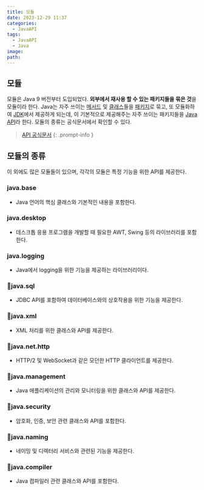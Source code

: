 ```yaml
---
title: 모듈
date: 2023-12-29 11:37
categories:
  - JavaAPI
tags:
  - JavaAPI
  - Java
image: 
path:
---
```


## 모듈
모듈은 Java 9 버전부터 도입되었다. **외부에서 재사용 할 수 있는 패키지들을 묶은 것**을 모듈이라 한다.
Java는 자주 쓰이는 [메서드](https://sonjh919.github.io/posts/메서드) 및 [클래스](https://sonjh919.github.io/posts/클래스)들을 [패키지](https://sonjh919.github.io/posts/패키지)로 묶고, 또 모듈화하여 [JDK](https://sonjh919.github.io/posts/JDK)에서 제공하게 되는데, 이 기본적으로 제공해주는 자주 쓰이는 패키지들을 [Java API](https://sonjh919.github.io/posts/Java-API)라 한다. 모듈의 종류는 공식문서에서 확인할 수 있다.

> [API 공식문서](https://docs.oracle.com/javase/17/docs/api/)
{: .prompt-info }

## 모듈의 종류
이 외에도 많은 모듈들이 있으며, 각각의 모듈은 특정 기능을 위한 API를 제공한다.
### java.base
+ Java 언어의 핵심 클래스와 기본적인 내용을 포함한다.
### java.desktop
+ 데스크톱 응용 프로그램을 개발할 때 필요한 AWT, Swing 등의 라이브러리를 포함한다.
### java.logging
+ Java에서 logging을 위한 기능을 제공하는 라이브러리이다.
### 📌java.sql
+ JDBC API를 포함하여 데이터베이스와의 상호작용을 위한 기능을 제공한다.
### 📌java.xml
+ XML 처리를 위한 클래스와 API를 제공한다.
### 📌java.net.http
+ HTTP/2 및 WebSocket과 같은 모던한 HTTP 클라이언트를 제공한다.
### 📌java.management
+ Java 애플리케이션의 관리와 모니터링을 위한 클래스와 API를 제공한다.
### 📌java.security
+ 암호화, 인증, 보안 관련 클래스와 API를 포함한다.
### 📌java.naming
+ 네이밍 및 디렉터리 서비스와 관련된 기능을 제공한다.
### 📌java.compiler
+ Java 컴파일러 관련 클래스와 API를 포함한다.
